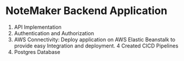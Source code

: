 # NoteMaker Backend Application

1. API Implementation
2. Authentication and Authorization
3. AWS Connectivity:
   Deploy application on AWS Elastic Beanstalk to provide easy Integration and deployment.
4 Created CICD Pipelines
5. Postgres Database
